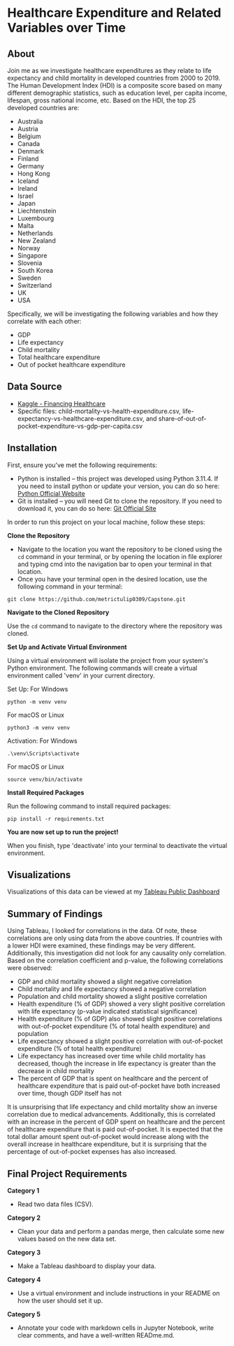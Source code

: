# Healthcare Expenditure and Related Variables over Time

## About

Join me as we investigate healthcare expenditures as they relate to life expectancy and child mortality in developed countries from 2000 to 2019. The Human Development Index (HDI) is a composite score based on many different demographic statistics, such as education level, per capita income, lifespan, gross national income, etc. Based on the HDI, the top 25 developed countries are:
- Australia
- Austria
- Belgium
- Canada
- Denmark
- Finland
- Germany
- Hong Kong
- Iceland
- Ireland
- Israel
- Japan
- Liechtenstein
- Luxembourg
- Malta
- Netherlands
- New Zealand
- Norway
- Singapore
- Slovenia
- South Korea
- Sweden
- Switzerland
- UK
- USA

Specifically, we will be investigating the following variables and how they correlate with each other:
- GDP
- Life expectancy
- Child mortality
- Total healthcare expenditure
- Out of pocket healthcare expenditure

## Data Source
- [Kaggle - Financing Healthcare](https://www.kaggle.com/datasets/programmerrdai/financing-healthcare?select=share-of-out-of-pocket-expenditure-vs-gdp-per-capita.csv)
- Specific files: child-mortality-vs-health-expenditure.csv, life-expectancy-vs-healthcare-expenditure.csv, and share-of-out-of-pocket-expenditure-vs-gdp-per-capita.csv

## Installation
First, ensure you’ve met the following requirements:
- Python is installed – this project was developed using Python 3.11.4. If you need to install python or update your version, you can do so here: [Python Official Website](https://www.python.org/downloads/)
- Git is installed – you will need Git to clone the repository. If you need to download it, you can do so here: [Git Official Site](https://git-scm.com/downloads)

In order to run this project on your local machine, follow these steps:

**Clone the Repository**

- Navigate to the location you want the repository to be cloned using the ```cd``` command in your terminal, or by opening the location in file explorer and typing cmd into the navigation bar to open your terminal in that location.
- Once you have your terminal open in the desired location, use the following command in your terminal:

```
git clone https://github.com/metrictulip0309/Capstone.git
```

**Navigate to the Cloned Repository**

Use the ```cd``` command to navigate to the directory where the repository was cloned.

**Set Up and Activate Virtual Environment**

Using a virtual environment will isolate the project from your system's Python environment. The following commands will create a virtual environment called 'venv' in your current directory.

Set Up:
For Windows
```
python -m venv venv
```

For macOS or Linux
```
python3 -m venv venv
```

Activation:
For Windows
```
.\venv\Scripts\activate
```

For macOS or Linux
```
source venv/bin/activate
```

**Install Required Packages**

Run the following command to install required packages:
```
pip install -r requirements.txt
```

**You are now set up to run the project!**

When you finish, type 'deactivate' into your terminal to deactivate the virtual environment.

## Visualizations

Visualizations of this data can be viewed at my [Tableau Public Dashboard](https://public.tableau.com/shared/B6QH4MYSN?:display_count=n&:origin=viz_share_link)

## Summary of Findings

Using Tableau, I looked for correlations in the data. Of note, these correlations are only using data from the above countries. If countries with a lower HDI were examined, these findings may be very different. Additionally, this investigation did not look for any causality only correlation. Based on the correlation coefficient and p-value, the following correlations were observed:
- GDP and child mortality showed a slight negative correlation
- Child mortality and life expectancy showed a negative correlation
- Population and child mortality showed a slight positive correlation
- Health expenditure (% of GDP) showed a very slight positive correlation with life expectancy (p-value indicated statistical significance)
- Health expenditure (% of GDP) also showed slight positive correlations with out-of-pocket expenditure (% of total health expenditure) and population
- Life expectancy showed a slight positive correlation with out-of-pocket expenditure (% of total health expenditure)
- Life expectancy has increased over time while child mortality has decreased, though the increase in life expectancy is greater than the decrease in child mortality
- The percent of GDP that is spent on healthcare and the percent of healthcare expenditure that is paid out-of-pocket have both increased over time, though GDP itself has not

It is unsurprising that life expectancy and child mortality show an inverse correlation due to medical advancements. Additionally, this is correlated with an increase in the percent of GDP spent on healthcare and the percent of healthcare expenditure that is paid out-of-pocket. It is expected that the total dollar amount spent out-of-pocket would increase along with the overall increase in healthcare expenditure, but it is surprising that the percentage of out-of-pocket expenses has also increased. 


## Final Project Requirements

**Category 1**
- Read two data files (CSV).

**Category 2**
- Clean your data and perform a pandas merge, then calculate some new values based on the new data set.

**Category 3**
- Make a Tableau dashboard to display your data.

**Category 4**
- Use a virtual environment and include instructions in your README on how the user should set it up.

**Category 5**
- Annotate your code with markdown cells in Jupyter Notebook, write clear comments, and have a well-written READme.md. 

